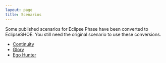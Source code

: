 ```yaml
---
layout: page
title: Scenarios
---
```


Some published scenarios for Eclipse Phase have been converted to EclipseSHOE. You still need the original scenario to use these conversions.

* [Continuity](https://gitkrax.github.io/epshoe/scenarios/continuity.html)
* [Glory](https://gitkrax.github.io/epshoe/scenarios/glory.html)
* [Ego Hunter](https://gitkrax.github.io/epshoe/scenarios/egohunter.html)

